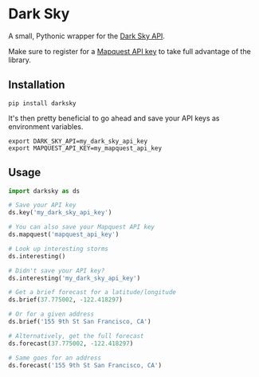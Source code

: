 Dark Sky
========

A small, Pythonic wrapper for the [Dark Sky API](https://developer.darkskyapp.com/docs).

Make sure to register for a [Mapquest API key](http://developer.mapquest.com/)
to take full advantage of the library.


Installation
------------

```
pip install darksky
```

It's then pretty beneficial to go ahead and save your API keys as environment
variables.

```
export DARK_SKY_API=my_dark_sky_api_key
export MAPQUEST_API_KEY=my_mapquest_api_key
```


Usage
-----

```python
import darksky as ds

# Save your API key
ds.key('my_dark_sky_api_key')

# You can also save your Mapquest API key
ds.mapquest('mapquest_api_key')

# Look up interesting storms
ds.interesting()

# Didn't save your API key?
ds.interesting('my_dark_sky_api_key')

# Get a brief forecast for a latitude/longitude
ds.brief(37.775002, -122.418297)

# Or for a given address
ds.brief('155 9th St San Francisco, CA')

# Alternatively, get the full forecast
ds.forecast(37.775002, -122.418297)

# Same goes for an address
ds.forecast('155 9th St San Francisco, CA')
```

